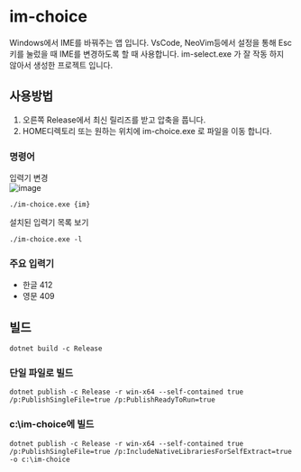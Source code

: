 # im-choice
Windows에서 IME를 바꿔주는 앱 입니다. VsCode, NeoVim등에서 설정을 통해 Esc키를 눌렀을 때 IME를 변경하도록 할 때 사용합니다. im-select.exe 가 잘 작동 하지 않아서 생성한 프로젝트 입니다.

## 사용방법
1. 오른쪽 Release에서 최신 릴리즈를 받고 압축을 풉니다.
2. HOME디렉토리 또는 원하는 위치에 im-choice.exe 로 파일을 이동 합니다.

### 명령어

입력기 변경  
![image](https://github.com/user-attachments/assets/2c664a6c-fe7c-4070-b4ff-6c596bfa8e25)

```shell
./im-choice.exe {im}
```

설치된 입력기 목록 보기
```shell
./im-choice.exe -l
```

### 주요 입력기
- 한글 412
- 영문 409


## 빌드
```shell
dotnet build -c Release
```

### 단일 파일로 빌드
```shell
dotnet publish -c Release -r win-x64 --self-contained true /p:PublishSingleFile=true /p:PublishReadyToRun=true
```

### c:\im-choice에 빌드

```shell
dotnet publish -c Release -r win-x64 --self-contained true /p:PublishSingleFile=true /p:IncludeNativeLibrariesForSelfExtract=true -o c:\im-choice
```

